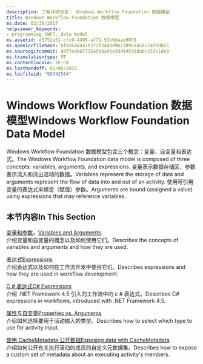 ```yaml
---
description: 了解详细信息： Windows Workflow Foundation 数据模型
title: Windows Workflow Foundation 数据模型
ms.date: 03/30/2017
helpviewer_keywords:
- programming [WF], data model
ms.assetid: d5752e51-cfc9-4499-af71-53b6daae9879
ms.openlocfilehash: 8f916464a3b272f348dd9bc3895a42ec14f9db55
ms.sourcegitcommit: ddf7edb67715a5b9a45e3dd44536dabc153c1de0
ms.translationtype: MT
ms.contentlocale: zh-CN
ms.lasthandoff: 02/06/2021
ms.locfileid: "99742584"
---
```

# <a name="windows-workflow-foundation-data-model"></a><span data-ttu-id="77148-103">Windows Workflow Foundation 数据模型</span><span class="sxs-lookup"><span data-stu-id="77148-103">Windows Workflow Foundation Data Model</span></span>

<span data-ttu-id="77148-104">Windows Workflow Foundation 数据模型包含三个概念：变量、自变量和表达式。</span><span class="sxs-lookup"><span data-stu-id="77148-104">The Windows Workflow Foundation data model is composed of three concepts: variables, arguments, and expressions.</span></span> <span data-ttu-id="77148-105">变量表示数据存储区，参数表示流入和流出活动的数据。</span><span class="sxs-lookup"><span data-stu-id="77148-105">Variables represent the storage of data and arguments represent the flow of data into and out of an activity.</span></span> <span data-ttu-id="77148-106">使用可引用变量的表达式来绑定（赋值）参数。</span><span class="sxs-lookup"><span data-stu-id="77148-106">Arguments are bound (assigned a value) using expressions that may reference variables.</span></span>  
  
## <a name="in-this-section"></a><span data-ttu-id="77148-107">本节内容</span><span class="sxs-lookup"><span data-stu-id="77148-107">In This Section</span></span>  

 <span data-ttu-id="77148-108">[变量和参数](variables-and-arguments.md)。</span><span class="sxs-lookup"><span data-stu-id="77148-108">[Variables and Arguments](variables-and-arguments.md).</span></span>  
 <span data-ttu-id="77148-109">介绍变量和自变量的概念以及如何使用它们。</span><span class="sxs-lookup"><span data-stu-id="77148-109">Describes the concepts of variables and arguments and how they are used.</span></span>  
  
 [<span data-ttu-id="77148-110">表达式</span><span class="sxs-lookup"><span data-stu-id="77148-110">Expressions</span></span>](expressions.md)  
 <span data-ttu-id="77148-111">介绍表达式以及如何在工作流开发中使用它们。</span><span class="sxs-lookup"><span data-stu-id="77148-111">Describes expressions and how they are used in workflow development.</span></span>  
  
 [<span data-ttu-id="77148-112">C # 表达式</span><span class="sxs-lookup"><span data-stu-id="77148-112">C# Expressions</span></span>](csharp-expressions.md)  
 <span data-ttu-id="77148-113">介绍 .NET Framework 4.5 引入的工作流中的 c # 表达式。</span><span class="sxs-lookup"><span data-stu-id="77148-113">Describes C# expressions in workflows, introduced with .NET Framework 4.5.</span></span>  
  
 [<span data-ttu-id="77148-114">属性与自变量</span><span class="sxs-lookup"><span data-stu-id="77148-114">Properties vs. Arguments</span></span>](properties-vs-arguments.md)  
 <span data-ttu-id="77148-115">介绍如何选择要用于活动输入的类型。</span><span class="sxs-lookup"><span data-stu-id="77148-115">Describes how to select which type to use for activity input.</span></span>  
  
 [<span data-ttu-id="77148-116">使用 CacheMetadata 公开数据</span><span class="sxs-lookup"><span data-stu-id="77148-116">Exposing data with CacheMetadata</span></span>](exposing-data-with-cachemetadata.md)  
 <span data-ttu-id="77148-117">介绍如何公开有关执行活动的成员的自定义元数据集。</span><span class="sxs-lookup"><span data-stu-id="77148-117">Describes how to expose a custom set of metadata about an executing activity's members.</span></span>
